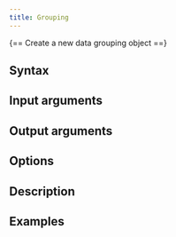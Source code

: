 ```yaml
---
title: Grouping
---
```


{== Create a new data grouping object ==}


## Syntax 


## Input arguments 


## Output arguments 


## Options 


## Description 


## Examples


